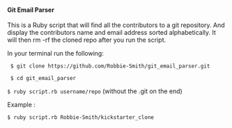 #### Git Email Parser
This is a Ruby script that will find all the contributors to a git repository. And display the contributors name and email address sorted alphabetically. It will then rm -rf the cloned repo after you run the script.

In your terminal run the following:

` $ git clone https://github.com/Robbie-Smith/git_email_parser.git`

` $ cd git_email_parser`

` $ ruby script.rb username/repo `
(without the .git on the end)

Example : 

`$ ruby script.rb Robbie-Smith/kickstarter_clone`

